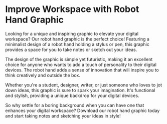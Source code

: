 <!--font:Poppins-->

# Improve Workspace with Robot Hand Graphic

Looking for a unique and inspiring graphic to elevate your digital workspace? Our robot hand graphic is the perfect choice! Featuring a minimalist design of a robot hand holding a stylus or pen, this graphic provides a space for you to take notes or sketch out your ideas.

The design of the graphic is simple yet futuristic, making it an excellent choice for anyone who wants to add a touch of personality to their digital devices. The robot hand adds a sense of innovation that will inspire you to think creatively and outside the box.

Whether you're a student, designer, writer, or just someone who loves to jot down ideas, this graphic is sure to spark your imagination. It's functional and stylish, providing a unique backdrop for your digital devices.

So why settle for a boring background when you can have one that enhances your digital workspace? Download our robot hand graphic today and start taking notes and sketching your ideas in style!

<!--

Write me markdown content of website with wallpaper:

"A wallpaper featuring a minimalist graphic of a robot hand holding a stylus or pen, with a space for taking notes or sketching ideas."

The header of the page should not be copy of the text but rather a real content of the website which is using this wallpaper.


---


Write me markdown content of website with wallpaper:

"A wallpaper featuring a minimalist graphic of a robot hand holding a stylus or pen, with a space for taking notes or sketching ideas."

The header of the page should not be copy of the text but rather a real content of the website which is using this wallpaper.


---


# Note and Sketch with Robot Hand Wallpaper

Enhance your creativity with our minimalist wallpaper featuring a robot hand holding a stylus or pen. This wallpaper is perfect for those who love to take notes or sketch ideas on their digital devices.

The design of the wallpaper is simple yet unique, making it an excellent choice for anyone who wants to add a touch of personality to their desktop or mobile device. The robot hand adds a futuristic element that will inspire you to think outside the box.

Whether you're a student, professional, or just someone who loves to doodle, this wallpaper is sure to spark your imagination. So why settle for a boring background when you can have one that's both functional and stylish?

Download our robot hand wallpaper today and start taking notes and sketching your ideas in style!


---


Heading should not include word "wallpaper". The website should not be about the wallpaper itself, wallpaper is just a related background, rewrite whole content.


---


# Boost Your Creativity with a Robot Hand Background

Looking for a unique and inspiring background to enhance your digital workspace? Our robot hand background is the perfect choice! Featuring a minimalist graphic of a robot hand holding a stylus or pen, this background provides a space for you to take notes or sketch out your ideas.

The design of the background is simple yet futuristic, making it an excellent choice for anyone who wants to add a touch of personality to their desktop or mobile device. The robot hand adds a sense of innovation that will inspire you to think creatively and outside the box.

Whether you're a student, designer, writer, or just someone who loves to jot down ideas, this background is sure to spark your imagination. It's functional and stylish, providing a unique backdrop for your digital workspace.

So why settle for a boring background when you can have one that boosts your creativity? Download our robot hand background today and start taking notes and sketching your ideas in style!


---


Heading is too long, rewrite whole content.


---


# Elevate Your Digital Workspace with a Robot Hand Background

Looking for a background that will inspire your creativity and add a touch of personality to your digital workspace? Our robot hand background is the perfect choice! With a minimalist graphic of a robot hand holding a stylus or pen, this background provides a space for you to take notes or sketch out your ideas.

The design of the background is simple yet futuristic, making it an excellent choice for anyone who wants to elevate their digital workspace. The robot hand adds a sense of innovation that will inspire you to think creatively and outside the box.

Whether you're a student, designer, writer, or just someone who loves to jot down ideas, this background is sure to spark your imagination. It's functional and stylish, providing a unique backdrop for your digital devices.

So why settle for a boring background when you can have one that elevates your digital workspace? Download our robot hand background today and start taking notes and sketching your ideas in style!


---


Heading is too long, rewrite whole content.


---


# Enhance Your Digital Workspace with a Robot Hand Graphic

Looking for a unique and inspiring graphic to elevate your digital workspace? Our robot hand graphic is the perfect choice! Featuring a minimalist design of a robot hand holding a stylus or pen, this graphic provides a space for you to take notes or sketch out your ideas.

The design of the graphic is simple yet futuristic, making it an excellent choice for anyone who wants to add a touch of personality to their digital devices. The robot hand adds a sense of innovation that will inspire you to think creatively and outside the box.

Whether you're a student, designer, writer, or just someone who loves to jot down ideas, this graphic is sure to spark your imagination. It's functional and stylish, providing a unique backdrop for your digital devices.

So why settle for a boring background when you can have one that enhances your digital workspace? Download our robot hand graphic today and start taking notes and sketching your ideas in style!


---


Write me a Google font which is best fitting for the website.

Pick from the list:
- Orbitron
- Alegreya
- Playfair Display
- Great Vibes
- Roboto
- Barlow Condensed
- Lobster
- Dancing Script
- Open Sans
- Poppins
- Montserrat
- Lato
- Exo 2
- Futura
- Inter
- IBM Plex Sans
- Raleway


Write just the font name nothing else.


---


Poppins

-->
